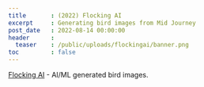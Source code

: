 ```yaml
---
title       : (2022) Flocking AI
excerpt     : Generating bird images from Mid Journey
post_date   : 2022-08-14 00:00:00
header      :
  teaser    : /public/uploads/flockingai/banner.png
toc         : false
---
```


<a href='/flockingai/'>Flocking AI</a> - AI/ML generated bird images.


